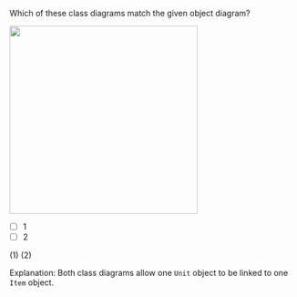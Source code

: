 <panel header="{{ icon_Q_A }} Which class diagrams match object diagram?">
<question>

Which of these class diagrams match the given object diagram?

<img src="{{baseUrl}}/uml/miscellaneous/objectVsClassDiagrams/images/exerciseDiagram.png" height="330" />
<p/>

- [ ] 1
- [ ] 2

<div slot="answer">

(1) (2)

Explanation: Both class diagrams allow one `Unit` object to be linked to one `Item` object.

</div>
</question>
</panel>
